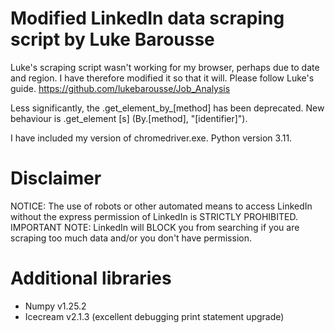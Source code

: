 # Modified LinkedIn data scraping script by Luke Barousse

Luke's scraping script wasn't working for my browser, perhaps due to date and region. I have therefore modified it so that it will. Please follow Luke's guide.
https://github.com/lukebarousse/Job_Analysis

Less significantly, the .get_element_by_[method] has been deprecated. New behaviour is .get_element [s] (By.[method], "[identifier]").

I have included my version of chromedriver.exe. Python version 3.11.

# Disclaimer

NOTICE: The use of robots or other automated means to access LinkedIn without the express permission of LinkedIn is STRICTLY PROHIBITED.
IMPORTANT NOTE: LinkedIn will BLOCK you from searching if you are scraping too much data and/or you don't have permission.

# Additional libraries
- Numpy v1.25.2
- Icecream v2.1.3 (excellent debugging print statement upgrade)
